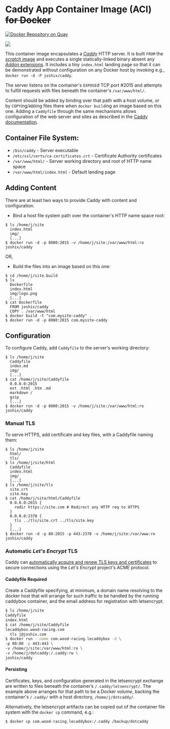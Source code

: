 # Caddy App Container Image (ACI) ~~for Docker~~

[![Docker Repository on Quay](https://quay.io/repository/josh_wood/caddy/status "Docker Repository on Quay")](https://quay.io/repository/josh_wood/caddy)

[![](https://badge.imagelayers.io/joshix/caddy:latest.svg)][imglayers]

This container image encapsulates a [*Caddy*][caddy] HTTP server. It is built `FROM` the [*scratch* image][scratchimg] and executes a single statically-linked binary absent any [*Addon* extensions][caddons]. It includes a tiny `index.html` landing page so that it can be demonstrated without configuration on any Docker host by invoking e.g., `docker run -d -P joshix/caddy`.

The server listens on the container's `EXPOSE`d TCP port #2015 and attempts to fulfill requests with files beneath the container's `/var/www/html/`.

Content should be added by binding over that path with a host volume, or by `COPY`ing/`ADD`ing files there when `docker build`ing an image based on this one. Adding a `Caddyfile` through the same mechanisms allows configuration of the web server and sites as described in the [Caddy documentation][caddydocs].

## Container File System:

* `/bin/caddy` - Server executable
* `/etc/ssl/certs/ca-certificates.crt` - Certificate Authority certificates
* `/var/www/html/` - Server working directory and root of HTTP name space
* `/var/www/html/index.html` - Default landing page

## Adding Content

There are at least two ways to provide Caddy with content and configuration.

* Bind a host file system path over the container's HTTP name space root:

```
$ ls /home/j/site
  index.html
  img/
  [...]
$ docker run -d -p 8080:2015 -v /home/j/site:/var/www/html:ro joshix/caddy
```

OR,

* Build the files into an image based on this one:

```
$ cd /home/j/site.build
$ ls
  Dockerfile
  index.html
  img/logo.png
  [...]
$ cat Dockerfile
  FROM joshix/caddy
  COPY . /var/www/html
$ docker build -t "com.mysite-caddy" .
$ docker run -d -p 8080:2015 com.mysite-caddy
```

## Configuration

To configure Caddy, add `Caddyfile` to the server's working directory:

```
$ ls /home/j/site
  Caddyfile
  index.md
  img/
  [...]
$ cat /home/j/site/Caddyfile
  0.0.0.0:2015
  ext .html .htm .md
  markdown /
  gzip
  [...]
$ docker run -d -p 8080:2015 -v /home/j/site:/var/www/html:ro joshix/caddy
```

### Manual TLS

To serve HTTPS, add certificate and key files, with a Caddyfile naming them:

```
$ ls /home/j/site
  html/
  tls/
$ ls /home/j/site/html
  Caddyfile
  index.html
  img/
  [...]
$ ls /home/j/site/tls
  site.crt
  site.key
$ cat /home/j/site/html/Caddyfile
  0.0.0.0:2015 {
    redir https://site.com # Redirect any HTTP req to HTTPS
  }
  0.0.0.0:2378 {
    tls ../tls/site.crt ../tls/site.key
  }
  [...]
$ docker run -d -p 80:2015 -p 443:2378 -v /home/j/site:/var/www:ro joshix/caddy
```

### Automatic *Let's Encrypt* TLS

Caddy can [automatically acquire and renew TLS keys and certificates][caddyautotls] to secure connections using the *Let's Encrypt* project's ACME protocol.

#### Caddyfile Required

Create a Caddyfile specifying, at minimum, a domain name resolving to the docker host that will arrange for such traffic to be handled by the running caddybox container, and the email address for registration with letsencrypt.

```sh
$ ls /home/j/site
Caddyfile
index.html
$ cat /home/j/site/Caddyfile
lecaddybox.wood-racing.com
  tls j@joshix.com
$ docker run --name com.wood-racing.lecaddybox -d \
-p 80:80 -p 443:443 \
-v /home/j/site:/var/www/html:ro \
-v /home/j/dotcaddy:/.caddy:rw \
joshix/caddy
```

#### Persisting

Certificates, keys, and configuration generated in the letsencrypt exchange are written to files beneath the container’s `/.caddy/letsencrypt/`. The example above arranges for that path to be a Docker *volume*, backing the container's `/.caddy/` with a host directory, `/home/j/dotcaddy/`.

Alternatively, the letsencrypt artifacts can be copied out of the container file system with the `docker cp` command, e.g.:

```sh
$ docker cp com.wood-racing.lecaddybox:/.caddy /backup/dotcaddy
```


[caddons]: https://github.com/mholt/caddy/wiki/Extending-Caddy
[caddy]: https://caddyserver.com
[caddyautotls]: https://caddyserver.com/docs/automatic-https
[caddydocs]: https://caddyserver.com/docs
[imglayers]: https://imagelayers.io/?images=joshix/caddy:latest "Get your own badge on imagelayers.io"
[scratchimg]: https://hub.docker.com/_/scratch/
